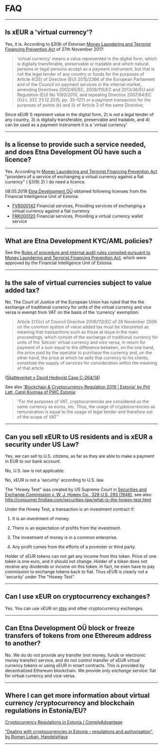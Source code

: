 FAQ
===

---------------
## Is xEUR a 'virtual currency'? 

Yes, it is. 
According to §3(9) of Estonian [Money Laundering and Terrorist Financing Prevention Act](https://www.riigiteataja.ee/en/eli/ee/518012019004/consolide/current) of 27th November 2017: 

> ‘virtual currency’ means a value represented in the digital form, which is digitally transferable, preservable or tradable and which natural persons or legal persons accept as a payment instrument, but that is not the legal tender of any country or funds for the purposes of Article 4(25) of Directive (EU) 2015/2366 of the European Parliament and of the Council on payment services in the internal market, amending Directives 2002/65/EC, 2009/110/EC and 2013/36/EU and Regulation (EU) No 1093/2010, and repealing Directive 2007/64/EC (OJ L 337, 23.12.2015, pp. 35–127) or a payment transaction for the purposes of points (k) and (l) of Article 3 of the same Directive;

Since xEUR 1) represent value in the digital form, 2) is not a legal tender of any country, 3) is digitally transferable, preservable and tradable, and 4) can be used as a payment instrument it is a 'virtual currency'

---------------
## Is a license to provide such a service needed, and does Etna Development OÜ have such a licence?  

Yes. According to [Money Laundering and Terrorist Financing Prevention Act](https://www.riigiteataja.ee/en/eli/ee/518012019004/consolide/current) 
"providers of a service of exchanging a virtual currency against a fiat currency" ( §3(9) 2) ) do need a licence. 

08.05.2018 [Etna Development OÜ](https://mtr.mkm.ee/juriidiline_isik/229169) obtained following licenses from the Financial Intelligence Unit of Estonia:  
 
 * [FVR000142](https://mtr.mkm.ee/taotluse_tulemus/484981) Financial services, Providing services of exchanging a virtual currency against a fiat currency
 * [FRK000120](https://mtr.mkm.ee/taotluse_tulemus/484975) Financial services, Providing a virtual currency wallet service

--------------- 
## What are Etna Development KYC/AML policies? 

See the [Rules of procedure and internal audit rules compiled pursuant to Money Laundering and Terrorist Financing Prevention Act](/app/files/etna.development.ou_rules.of.procedure.and.internal.control.rules.pdf), which were approved by the Financial Intelligence Unit of Estonia.
 
---------------
## Is the sale of virtual currencies subject to value added tax? 

No. The Court of Justice of the European Union has ruled that the the exchange of traditional currency for units of the virtual currency and vice versa is exempt from VAT on the basis of the ‘currency’ exemption: 

> Article 2(1)(c) of Council Directive 2006/112/EC of 28 November 2006 on the common system of value added tax must be interpreted as meaning that transactions such as those at issue in the main proceedings, which consist of the exchange of traditional currency for units of the ‘bitcoin’ virtual currency and vice versa, in return for payment of a sum equal to the difference between, on the one hand, the price paid by the operator to purchase the currency and, on the other hand, the price at which he sells that currency to his clients, constitute the supply of services for consideration within the meaning of that article

([Skatteverket v David Hedqvist Case C-264/14](http://curia.europa.eu/juris/document/document.jsf?text=&docid=170305&pageIndex=0&doclang=EN&mode=req&dir=&occ=first&part=1&cid=606120=))


See also ['Blockchain & Cryptocurrency Regulation 2019 | Estonia' by Prit Latt, Carel Kivimaa of PWC Estonia](https://www.globallegalinsights.com/practice-areas/blockchain-laws-and-regulations/estonia#chaptercontent4): 

> "For the purposes of VAT, cryptocurrencies are considered as the same currency as euros, etc.  Thus, the usage of cryptocurrencies as remuneration is equal to the usage of legal tender and therefore out of the scope of VAT"

---------------
## Can you sell xEUR to US residents and is xEUR a security under US Law? 

Yes, we can sell to U.S. citizens, as far as they are able to make a payment in EUR to our bank account. 

No, U.S. law is not applicable. 

No, xEUR is not a 'security' according to U.S. law. 

The "Howey Test" was created by US Supreme Court in [Securities and Exchange Commission v. W. J. Howey Co., 328 U.S. 293 (1946)](http://caselaw.findlaw.com/us-supreme-court/328/293.html), see also: http://consumer.findlaw.com/securities-law/what-is-the-howey-test.html

Under the Howey Test, a transaction is an investment contract if:

1) It is an investment of money.

2) There is an expectation of profits from the investment.

3) The investment of money is in a common enterprise.

4) Any profit comes from the efforts of a promoter or third party. 

Holder of xEUR tokens can not get any income from this token. Price of one token is one euro, and it should not change. 
Holder of a token does not receive any dividends or income on this token. In fact, he even have to pay commission to exchange tokens back to fiat. 
Thus xEUR is clearly not a 'security' under The "Howey Test".

---------------
## Can I use xEUR on cryptocurrency exchanges? 

Yes. You can use xEUR on [stex](https://www.stex.com) and other cryptocurrency exchanges. 

---------------
## Can Etna Development OÜ block or freeze transfers of tokens from one Ethereum address to another? 

No. We do do not provide any transfer (not money, funds or electronic money transfer) service, and do not control transfer of xEUR virtual currency tokens or using xEUR in smart contracts. 
This is provided by decentralized Ethereum blockchain. 
We provide only *exchange* service: fiat for virtual currency and vice-versa. 

---------------
## Where I can get more information about virtual currency /cryptocurrency and  blockchain regulations in Estonia/EU? 

[Cryptocurrency Regulations in Estonia / ComplyAdvantage](https://complyadvantage.com/knowledgebase/crypto-regulations/cryptocurrency-regulations-estonia/)

["Dealing with cryptocurrencies in Estonia – regulations and authorisation", by Roman Loban, HandelsHaus](https://hshaus.com/dealing-cryptocurrencies-estonia-regulations-authorisation/)

---------------

